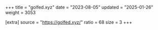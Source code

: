 +++
title = "golfed.xyz"
date = "2023-08-05"
updated = "2025-01-26"
weight = 3053

[extra]
source = "https://golfed.xyz/"
ratio = 68
size = 3
+++
